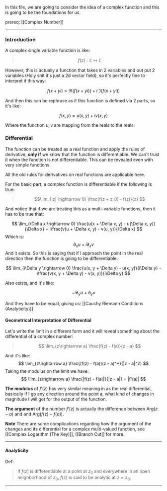 In this file, we are going to consider the idea of a complex function and this is going to be the foundations for us. 

prereq: [[Complex Number]]

--- 

### Introduction

A complex single variable function is like: 

> $$f(z): \mathbb{C} \mapsto \mathbb{C}$$


However, this is actually a function that takes in 2 variables and out put 2 variables (Holy shit it's just a 2d vector field), so it's perfectly fine to interpret it this way: 

$$
f(x + yi) = \Re(f(x + yi)) + i\; \Im(f(x + y i))
$$

And then this can be rephrase as if this function is defined via 2 parts, so it's like: 

$$
	f(x, y) = u(x, y) + i v(x, y)
$$

Where the function $u, v$ are mapping from the reals to the reals. 

### Differential 

The function can be treated as a real function and apply the rules of derivative, **only if** we know that the function is differentiable. We can't trust it when the function is not differentiable. This can be revealed even with very simple functions. 

All the old rules for derivatives on real functions are applicable here. 

For the basic part, a complex function is differentiable if the following is true: 

> $$\lim_{|z| \rightarrow 0} 
> \frac{f(z + z_0) - f(z)}{z}
> $$

And notice that if we are treating this as a multi-variable functions, then it has to be true that: 

$$
\lim_{\Delta x \rightarrow 0} \frac{u(x + \Delta x, y) - u(\Delta x, y)}{\Delta x} + i\frac{v(u + \Delta x, y) - v(u, y)}{\Delta x}
$$
Which is: 
$$
\partial_x u + i\partial_xv
$$
And it exists. So this is saying that if I approach the point in the real direction then the function is going to be differentiable.

$$
\lim_{i\Delta y \rightarrow 0} \frac{u(x, y + \Delta y) - u(x, y)}{i\Delta y} - i\frac{v(x, y + \Delta y) - v(x, y)}{i\Delta y} 
$$

Also exists, and it's like: 

$$
-i\partial_yu + \partial_yv
$$

And they have to be equal, giving us: [[Cauchy Riemann Conditions (Analyticity)]]

#### Geometrical Interpretation of Differential
Let's write the limit in a different form and it will reveal something about the differential of a complex number: 

> $$
> \lim_{z\rightarrow a} \frac{f(z) - f(a)}{z - a}
> $$

And it's like: 
$$
\lim_{z\rightarrow a} \frac{(f(z) - f(a))(z - a)^*}{|z - a|^2}
$$
Taking the modulus on the limit we have: 
$$
\lim_{z\rightarrow a} \frac{|f(z) - f(a)|}{|z - a|} = |f'(a)|
$$

**The modulus** of $f'(z)$ has very similar meaning in as the real differential, basically if I go any direction around the point a, what kind of changes in magnitude I will get for the output of the function. 

**The argument** of the number $f'(z)$ is actually the difference between $\text{Arg}(z - a)$ and and $\text{Arg}(f(z) - f(a))$. 

**Note**
There are some complications regarding how the argument of the changes and its differential for a complex multi-valued function, see [[Complex Logarithm (The Key)]], [[Branch Cut]] for more. 


---

#### Analyticity
Def: 

> If $f(z)$ is differentiable at a point at $z_0$ and everywhere in an open neighborhood  of $z_0$, $f(z)$ is said to be analytic at $z = z_0$. 

---